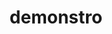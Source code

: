 ---
title: demonstro
ch: [r]
meaning: to show, point out
pos: verb
inf: demonstrare
secondppstem: demonstr
infend: are
thirdpp: demonstravi
fourthpp: demonstratus
conjugation: first
derivative: demonstration
---